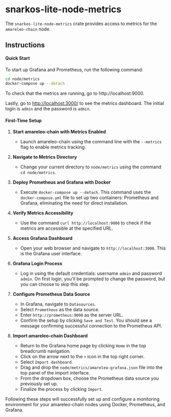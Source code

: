# snarkos-lite-node-metrics

The `snarkos-lite-node-metrics` crate provides access to metrics for the `amareleo-chain` node.

## Instructions

#### Quick Start

To start up Grafana and Prometheus, run the following command:
```bash
cd node/metrics
docker-compose up --detach
```

To check that the metrics are running, go to http://localhost:9000.

Lastly, go to [http://localhost:3000/](http://localhost:3000/) to see the metrics dashboard.
The initial login is `admin` and the password is `admin`.

#### First-Time Setup

1. **Start amareleo-chain with Metrics Enabled**
    - Launch amareleo-chain using the command line with the `--metrics` flag to enable metrics tracking.

2. **Navigate to Metrics Directory**
    - Change your current directory to `node/metrics` using the command `cd node/metrics`.

3. **Deploy Prometheus and Grafana with Docker**
    - Execute `docker-compose up --detach`. This command uses the `docker-compose.yml` file to set up two containers: Prometheus and Grafana, eliminating the need for direct installation.

4. **Verify Metrics Accessibility**
    - Use the command `curl http://localhost:9000` to check if the metrics are accessible at the specified URL.

5. **Access Grafana Dashboard**
    - Open your web browser and navigate to `http://localhost:3000`. This is the Grafana user interface.

6. **Grafana Login Process**
    - Log in using the default credentials: username `admin` and password `admin`. On first login, you'll be prompted to change the password, but you can choose to skip this step.

7. **Configure Prometheus Data Source**
    - In Grafana, navigate to `Datasources`.
    - Select `Prometheus` as the data source.
    - Enter `http://prometheus:9090` as the server URL.
    - Confirm the setup by clicking `Save and Test`. You should see a message confirming successful connection to the Prometheus API.

8. **Import amareleo-chain Dashboard**
    - Return to the Grafana home page by clicking `Home` in the top breadcrumb navigation.
    - Click on the arrow next to the `+` icon in the top right corner.
    - Select `Import dashboard`.
    - Drag and drop the `node/metrics/amareleo-grafana.json` file into the top panel of the import interface.
    - From the dropdown box, choose the Prometheus data source you previously set up.
    - Finalize the process by clicking `Import`.

Following these steps will successfully set up and configure a monitoring environment for your amareleo-chain nodes using Docker, Prometheus, and Grafana.
